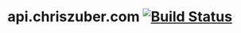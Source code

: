 # api.chriszuber.com [![Build Status](https://travis-ci.org/shgysk8zer0/api.chriszuber.com.svg?branch=master)](https://travis-ci.org/shgysk8zer0/api.chriszuber.com)
